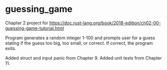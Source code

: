 # guessing_game
Chapter 2 project for https://doc.rust-lang.org/book/2018-edition/ch02-00-guessing-game-tutorial.html

Program generates a random integer 1-100 and prompts user for a guess stating if the guess too big, too small, or correct.
If correct, the program exits.

Added struct and input panic from Chapter 9.
Added unit tests from Chapter 11.
